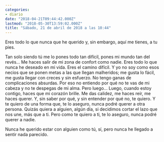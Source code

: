 ```yaml
---
categories:
- diario
date: "2018-04-21T09:44:42.000Z"
lastmod: "2018-05-30T13:59:02.000Z"
title: "Sábado, 21 de abril de 2018 a las 10:44"
---
```


Eres todo lo que nunca que he querido y, sin embargo, aquí me tienes, a tu pies. 

Tan solo siendo tú me lo pones todo tan difícil, pones mi mundo tan del revés...
Me haces salir de mi zona de confort como nadie.
Eres todo lo que nunca he deseado en mi vida.
Eres el camino difícil.
Y yo no soy como esos necios que se ponen metas a las que llegan malheridos; me gusta lo fácil, me gusta llegar con creces y sin esfuerzo. No tengo ganas de complicaciones absurdas.
Por eso no entiendo por qué no te vas de mi cabeza y no te despegas de mi alma.
Pero luego...
Luego, cuando estoy contigo, haces que mi corazón brille. Me das calidez, me haces reír, me haces querer.
Y, sin saber por qué, y sin entender por qué no, te quiero.
Y te quiero de una forma que, te lo aseguro, nunca podré querer a otra persona. 
Quizás quiera a alguien, algún día, si decidimos cortar el lazo que nos une, más que a ti.
Pero como te quiero a ti,
te lo aseguro,
nunca podré querer a nadie.

Nunca he querido estar con alguien como tú, sí, pero nunca he llegado a sentir nada parecido.